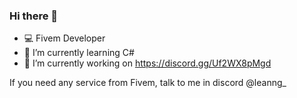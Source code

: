 ### Hi there 👋
- 💻 Fivem Developer 
- 🌱 I’m currently learning C#
- 🔭 I’m currently working on https://discord.gg/Uf2WX8pMgd

If you need any service from Fivem, talk to me in discord @leanng_

<!--
**Leannfg/Leannfg** is a ✨ _special_ ✨ repository because its `README.md` (this file) appears on your GitHub profile.

Here are some ideas to get you started:

- 🔭 I’m currently working on ...
- 🌱 I’m currently learning ...
- 👯 I’m looking to collaborate on ...
- 🤔 I’m looking for help with ...
- 💬 Ask me about ...
- 📫 How to reach me: ...
- 😄 Pronouns: ...
- ⚡ Fun fact: ...
-->
